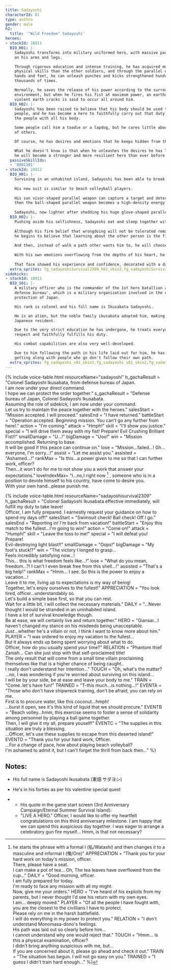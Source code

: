 ```yaml
---
title: Sadayoshi
characterId: 81
type: anthro
gender: male
h2:
  title: '"Wild Freedom" Sadayoshi'
heroes:
- stockId: 10811
  BIO_H01: |-
    Sadayoshi transforms into military uniformed hero, with massive parallel weapons
    on his arms and legs.

    Through rigorous education and intense training, he has acquired much higher
    physical skills than the other soldiers, and through the parallel weapons in his
    hands and feet, he can unleash punches and kicks strengthened hundreds to
    thousands of times.

    Normally, he saves the release of his power according to the surrounding
    environment, but when he fires his fist at maximum power, an earthquake with
    violent earth cracks is said to occur all around him.
  BIO_H02: |-
    Sadayoshi has been raised to believe that his body should be used to protect the
    people, and he has become a hero to faithfully carry out that duty, to protect
    the people with all his body.

    Some people call him a toadie or a lapdog, but he cares little about the jeers
    of others.

    Of course, he has desires and emotions that he keeps hidden from the public.

    What he doesn't know is that when he unleashes the desires he has locked away,
    he will become a stronger and more resilient hero than ever before.
  passiveSkillIds:
  - '8081101'
- stockId: 10812
  BIO_H01: |-
    Surviving in an unhabited island, Sadayoshi has been able to break through his usual defenses and unleash his own emotions better than before.
  
    His new suit is similar to beach volleyball players.
  
    His sun visor-shaped parallel weapon can capture a target and determines the point of attack,
    then the ball-shaped parallel weapon becomes a high-density energy projectile that   always lands at that point.
  
    Sadayoshi, now lighter after shedding his huge glove-shaped parallel weapon, leaps freely with his body as high as he can go.
  BIO_H02: |-
    Pushing aside his selfishness, Sadayoshi eat and sleep together with the villains who follows their own beliefs, and come into contact with the true meaning of freedom.
  
    Although his firm belief that wrongdoing will not be tolerated remains unchanged,
    he begins to believe that learning about the other person is the first step toward changing his stiff self.
  
    And then, instead of walk a path other wants him to, he will choose his own path.
  
    With his own emotions overflowing from the depths of his heart, he jumps on the beach and stares at the ball, not caring about the sweat that pours out of him.
  
    That face showed his experience and confidence, decorated with a dazzling smile.
  extra_sprites: fg_sadayoshiSurvival2309_h01_skin2,fg_sadayoshiSurvival2309_h01_skin3,fg_sadayoshiSurvival2309_h02_skin2
sidekicks:
- stockId: 10811
  BIO_S01: |-
    A military officer who is the commander of the 1st hero batallion at the 'Japan
    defense bureau', which is a military organization involved in the national
    protection of Japan.

    His rank is colonel and his full name is Ikusabata Sadayoshi.

    He is an alien, but the noble family ikusabata adopted him, making him a
    Japanese resident.

    Due to the very strict education he has undergone, he treats everyone with
    respect and faithfully fulfills his duty.

    His combat capabilities are also very well-developed.

    Due to him following the path in his life laid out for him, he has a bad time
    getting along with people who go don't follow their own path.
  extra_sprites: fg_sadayoshi_s01_skin1,fg_sadayoshi_s01_skin2,fg_sadayoshi_s01_skin3
---
```


{% include voice-table.html resourceName="sadayoshi"
h_gachaResult = "Colonel Sadayoshi Ikusabata, from defense bureau of Japan.<br>I am now under your direct command.<br>I hope we can protect the order together."
s_gachaResult = "Defense bureau of Japan, Colonel Sadayoshi Ikusabata.<br>Assuming the role of sidekick, I am now under your command.<br>Let us try to maintain the peace together with the heroes."
salesStart = "Mission accepted.  I will proceed."
salesEnd = "I have returned."
battleStart = "Operation accepted. Beginning mission. You can't go any further from here!."
action = "I'm coming."
attack = "Hmph!"
skill = "I'll show you justice."
special = "I will drive them away with my fist! Prepare! Evil Crushing Brilliant Fist!!"
smallDamage = "U…!"
bigDamage = "Uoo!"
win = "Mission accomplished. Returning to base.<br>It will be good if this peace can continue on."
lose = "Mission…failed…! Gh…everyone, I'm sorry…!"
assist = "Let me assist you."
assisted = "Ashamed…!"
rankMax = "Is this…a power given to me so that I can further work, officer?<br>Then…it won't do for me to not show you a work that answer your expectations."
loveIndexMax= "I…no,I right now [^sada1] , someone who is in a position to devote himself to his country, have come to desire you.<br>With your own hand…please punish me.

[^sada1]: he starts the phrase with a formal I (私/Watashi) and then changes it to a masculine and informal I (俺/Ore)"
APPRECIATION = "Thank you for your hard work on today's mission, officer.<br>There, please have a seat.<br>I can make a pot of tea... Oh, The tea leaves have overflowed from the cup..."
DAILY = "Good morning, officer.<br>I am fully prepared for today.<br>I'm ready to face any mission with all my might.<br>Now, give me your orders."
HERO = "I've heard of his exploits from my parents, but I never thought I'd see his return with my own eyes.<br>I am... deeply moved."
PLAYER = "Of all the people I have fought with, you are the closest to the civillians I have to protect.<br>Please rely on me in the harsh battlefield.<br>I will do everything in my power to protect you."
RELATION = "I don't understand Monomasa-dono's feelings.<br>His path was laid out so clearly before him...<br>I cannot understand why one would reject that."
TOUCH = "Hmm... Is this a physical examination, officer?<br>I didn't bring anything suspicious with me, but...<br>If you are concerned about it, please go ahead and check it out."
TRAIN = "The situation has begun. I will not go easy on you."
TRAINED = "I guess I didn't train hard enough..."
%}

{% include voice-table.html resourceName="sadayoshisurvival2309"
h_gachaResult = "Colonel Sadayoshi Ikusabata effective immediately, will fulfill my duty to take leave!<br>Officer, I am fully prepared. I earnestly request your guidance on how to spend my days off!"
salesStart = "Swimsuit check! Ball check! Off I go."
salesEnd = "Reporting in! I'm back from vacation!"
battleStart = "Enjoy this match to the fullest...I'm going to win!"
action = "Come on!"
attack = "Humph!"
skill = "Leave the toss to me!"
special = "I will defeat you!<br>Prepare!<br>Evil-destroying light blast!!"
smallDamage = "Oops!"
bigDamage = "My foot's stuck!?"
win = "The victory I longed to grasp...<br>Feels incredibly satisfying now...!<br>This... this is what freedom feels like...!"
lose = "What do you mean, freedom...?! I can't I even break free from this shell...!"
assisted = "That's a big help!"
rankMax = "Hmm... I see. So this is the power to enjoy a vacation...!<br>Leave it to me, living up to expectations is my way of being!<br>Together, let's enjoy ourselves to the fullest!"
APPRECIATION = "You look tired, officer...understandably so.<br>Let's build a simple base first, so that you can rest.<br>Wait for a little bit, I will collect the necessary materials."
DAILY = "…Never thought I would be stranded in an uninhabited island.<br>I have a lot of survival knowledge though.<br>Be at ease, we will certainly live and return together."
HERO = "Giansar…I haven't changed my stance on his misdeeds being unacceptable.<br>Just…whether he's a villain or not, I think I want to know more about him."
PLAYER = "I was ordered to enjoy my vacation to the fullest...<br>But it always ends up being spent worrying about what to do.<br>Officer, how do you usually spend your time?"
RELATION = "Phantom thief Zaniah… Can she just stop with that self-proclaimed title!<br>The only result that will come from a small time villain proclaiming themselves like that is a higher chance of being caught..<br>I really don't understand her intention…"
TOUCH = "Oh, what's the matter?<br>…no, I was wondering if you're worried about surviving on this island…<br>I will be by your side, be at ease and leave your body to me."
TRAIN = "Come..let's have fun!"
TRAINED = "T-this much…is nothing…!"
EVENTA = "Those who don't have shipwreck training, don't be afraid, you can rely on me.<br>First is to procure water, like this coconut…hmph!<br>…burst it open, see it's this kind of liquid that we should procure."
EVENTB = "Beach volley…hmm, this exercise seems to foster a sense of solidarity among personnel by playing a ball game together.<br>Then, I will give it my all, prepare youself!"
EVENTC = "The supplies in this situation are truly a blessing.<br>...Officer, let's use these supplies to escape from this deserted island!"
EVENTD = "Thank you for your hard work, Officer.<br>...For a change of pace, how about playing beach volleyball?<br>I'm ashamed to admit it, but I can't forget the thrill from back then..."
%}

## Notes:

- His full name is Sadayoshi Ikusabata (軍畑 サダヨシ)
- He's in his forties as per his valentine special quest

- - His quote in the game start screen (3rd Anniversary Campaign/Eternal Summer Survival Island):
  - "LIVE A HERO."
  Officer, I would like to offer my heartfelt congratulations on this third anniversary milestone.
  I am happy that we can spend this auspicious day together.
  I was eager to arrange a celebratory gun fire myself... Hmm, is that not necessary?
